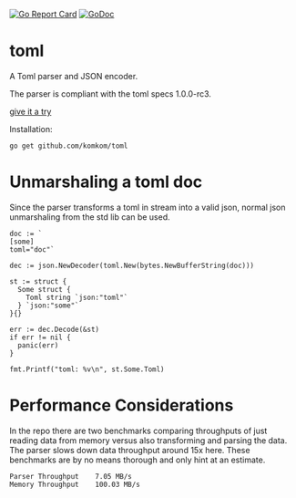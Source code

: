 [![Go Report Card](https://goreportcard.com/badge/github.com/komkom/toml)](https://goreportcard.com/report/github.com/komkom/toml)
[![GoDoc](https://godoc.org/github.com/komkom/toml?status.svg)](https://godoc.org/github.com/komkom/toml)
 
# toml
A Toml parser and JSON encoder.

The parser is compliant with the toml specs 1.0.0-rc3.

[give it a try](https://komkom.github.io/toml/)

Installation:

```
go get github.com/komkom/toml
```

# Unmarshaling a toml doc

Since the parser transforms a toml in stream into a valid json, normal json unmarshaling from the std lib can be used.

```
doc := `
[some]
toml="doc"`

dec := json.NewDecoder(toml.New(bytes.NewBufferString(doc)))

st := struct {
  Some struct {
    Toml string `json:"toml"`
  } `json:"some"`
}{}

err := dec.Decode(&st)
if err != nil {
  panic(err)
}
        
fmt.Printf("toml: %v\n", st.Some.Toml)
```

# Performance Considerations

In the repo there are two benchmarks comparing throughputs of just reading data from memory versus also transforming and parsing the data. The parser slows down data throughput around 15x here.
These benchmarks are by no means thorough and only hint at an estimate.

```
Parser Throughput    7.05 MB/s
Memory Throughput  	 100.03 MB/s
```

